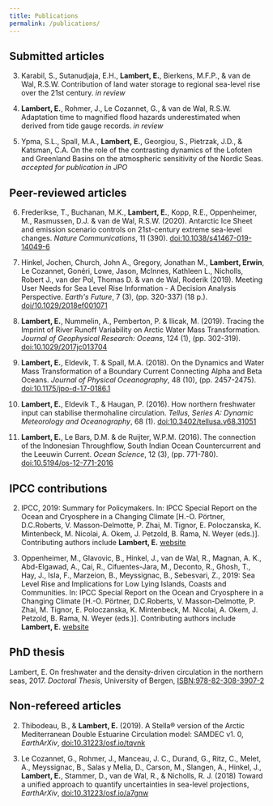 ```yaml
---
title: Publications
permalink: /publications/
---
```


## Submitted articles

3. Karabil, S., Sutanudjaja, E.H., **Lambert, E.**, Bierkens, M.F.P., & van de Wal, R.S.W. Contribution of land water storage to regional sea-level rise over the 21st century. *in review*

2. **Lambert, E.**, Rohmer, J., Le Cozannet, G., & van de Wal, R.S.W. Adaptation time to magnified flood hazards underestimated when derived from tide gauge records. *in review*

1. Ypma, S.L., Spall, M.A., **Lambert, E.**, Georgiou, S., Pietrzak, J.D., & Katsman, C.A. On the role of the contrasting dynamics of the Lofoten and Greenland Basins on the atmospheric sensitivity of the Nordic Seas. *accepted for publication in JPO*

## Peer-reviewed articles

6. Frederikse, T., Buchanan, M.K., **Lambert, E.**, Kopp, R.E., Oppenheimer, M., Rasmussen, D.J. & van de Wal, R.S.W. (2020). Antarctic Ice Sheet and emission scenario controls on 21st-century extreme sea-level changes. *Nature Communications*, 11 (390). [doi:10.1038/s41467-019-14049-6](https://doi.org/10.1038/s41467-019-14049-6) 

5. Hinkel, Jochen, Church, John A., Gregory, Jonathan M., **Lambert, Erwin**, Le Cozannet, Gonéri, Lowe, Jason, McInnes, Kathleen L., Nicholls, Robert J., van der Pol, Thomas D. & van de Wal, Roderik (2019). Meeting User Needs for Sea Level Rise Information - A Decision Analysis Perspective. *Earth's Future*, 7 (3), (pp. 320-337) (18 p.). [doi/10.1029/2018ef001071](https://doi.org/10.1029/2018ef001071) 

4. **Lambert, E.**, Nummelin, A., Pemberton, P. & Ilicak, M. (2019). Tracing the Imprint of River Runoff Variability on Arctic Water Mass Transformation. *Journal of Geophysical Research: Oceans*, 124 (1), (pp. 302-319). [doi:10.1029/2017jc013704](https://doi.org/10.1029/2017jc013704) 

3. **Lambert, E.**, Eldevik, T. & Spall, M.A. (2018). On the Dynamics and Water Mass Transformation of a Boundary Current Connecting Alpha and Beta Oceans. *Journal of Physical Oceanography*, 48 (10), (pp. 2457-2475). [doi:10.1175/jpo-d-17-0186.1](https://doi.org/10.1175/jpo-d-17-0186.1) 

2. **Lambert, E.**, Eldevik T., & Haugan, P. (2016). How northern freshwater input can stabilise thermohaline circulation. *Tellus, Series A: Dynamic Meteorology and Oceanography*, 68 (1). [doi:10.3402/tellusa.v68.31051](https://doi.org/10.3402/tellusa.v68.31051)

1. **Lambert, E.**, Le Bars, D.M. & de Ruijter, W.P.M. (2016). The connection of the Indonesian Throughflow, South Indian Ocean Countercurrent and the Leeuwin Current. *Ocean Science*, 12 (3), (pp. 771-780). [doi:10.5194/os-12-771-2016](https://doi.org/10.5194/os-12-771-2016) 

## IPCC contributions

2. IPCC, 2019: Summary for Policymakers. In: IPCC Special Report on the Ocean and Cryosphere in a Changing Climate [H.-O. Pörtner, D.C.Roberts, V. Masson-Delmotte, P. Zhai, M. Tignor, E. Poloczanska, K. Mintenbeck, M. Nicolai, A. Okem, J. Petzold, B. Rama, N. Weyer (eds.)]. Contributing authors include **Lambert, E.** [website](https://www.ipcc.ch/srocc/chapter/summary-for-policymakers/)
 
1. Oppenheimer, M., Glavovic, B., Hinkel, J., van de Wal, R., Magnan, A. K., Abd-Elgawad, A., Cai, R., Cifuentes-Jara, M., Deconto, R., Ghosh, T., Hay, J., Isla, F., Marzeion, B., Meyssignac, B., Sebesvari, Z., 2019: Sea Level Rise and Implications for Low Lying Islands, Coasts and Communities. In: IPCC Special Report on the Ocean and Cryosphere in a Changing Climate [H.-O. Pörtner, D.C.Roberts, V. Masson-Delmotte, P. Zhai, M. Tignor, E. Poloczanska, K. Mintenbeck, M. Nicolai, A. Okem, J. Petzold, B. Rama, N. Weyer (eds.)]. Contributing authors include **Lambert, E.** [website](https://www.ipcc.ch/srocc/chapter/chapter-4-sea-level-rise-and-implications-for-low-lying-islands-coasts-and-communities/)

## PhD thesis

Lambert, E. On freshwater and the density-driven circulation in the northern seas, 2017. *Doctoral Thesis*, University of Bergen, [ISBN:978-82-308-3907-2](https://bora.uib.no/handle/1956/19042) 

## Non-refereed articles

2. Thibodeau, B., & **Lambert, E.** (2019). A Stella® version of the Arctic Mediterranean Double Estuarine
Circulation model: SAMDEC v1. 0, *EarthArXiv*, [doi:10.31223/osf.io/tqvnk](https://doi.org/10.31223/osf.io/tqvnk)

1. Le Cozannet, G., Rohmer, J., Manceau, J. C., Durand, G., Ritz, C., Melet, A., Meyssignac, B., Salas y Melia, D.,
Carson, M., Slangen, A., Hinkel, J., **Lambert, E.**, Stammer, D., van de Wal, R., & Nicholls, R. J. (2018) Toward a
unified approach to quantify uncertainties in sea-level projections, *EarthArXiv*, [doi:10.31223/osf.io/a7gnw](https://doi.org/10.31223/osf.io/a7gnw)
